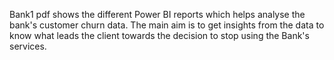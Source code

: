 Bank1 pdf shows the different Power BI  reports which helps analyse the bank's customer churn data. 
The main aim is to get insights from the data to know what leads the client towards the decision to stop using the Bank's services.
